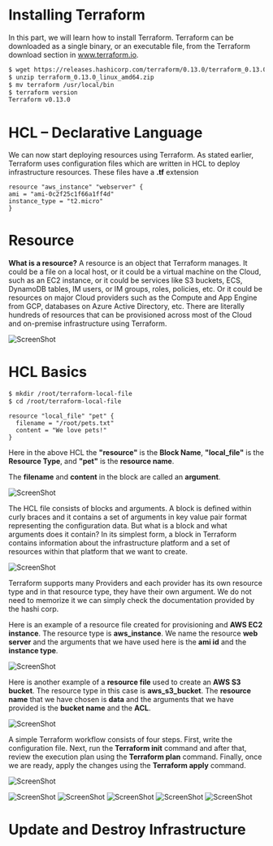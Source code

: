 # Installing Terraform

In this part, we will learn how to install Terraform. Terraform can be downloaded as a single binary, or an executable file, from the Terraform download section in www.terraform.io.

```sh
$ wget https://releases.hashicorp.com/terraform/0.13.0/terraform_0.13.0_linux_amd64.zip
$ unzip terraform_0.13.0_linux_amd64.zip
$ mv terraform /usr/local/bin
$ terraform version
Terraform v0.13.0
```

# HCL – Declarative Language

 We can now start deploying resources using Terraform. As stated earlier, Terraform uses configuration files which are written in HCL to deploy infrastructure resources. These files have a **.tf** extension

```hcl
resource "aws_instance" "webserver" {
ami = "ami-0c2f25c1f66a1ff4d"
instance_type = "t2.micro"
}
```

# Resource
**What is a resource?** 
A resource is an object that Terraform manages. It could be a file on a local host, or it could be a virtual machine on the Cloud, such as an EC2 instance, or it could be services like S3 buckets, ECS, DynamoDB tables, IM users, or IM groups, roles, policies, etc. Or it could be resources on major Cloud providers such as the Compute and App Engine from GCP, databases on Azure Active Directory, etc. There are literally hundreds of resources that can be provisioned across most of the Cloud and on-premise infrastructure using Terraform. 

![ScreenShot](/assets/ressources.png)

# HCL Basics

```sh
$ mkdir /root/terraform-local-file
$ cd /root/terraform-local-file
```
```hcl
resource "local_file" "pet" {
  filename = "/root/pets.txt"
  content = "We love pets!"
}
```

Here in the above HCL the **"resource"** is the **Block Name**, **"local_file"** is the **Resource Type**, and **"pet"** is the **resource name**.

The **filename** and **content** in the block are called an **argument**.


![ScreenShot](/assets/hclbaiscs.PNG)

The HCL file consists of blocks and arguments. A block is defined within curly braces and it contains a set of arguments in key value pair format representing the configuration data. But what is a block and what arguments does it contain? In its simplest form, a block in Terraform contains information about the infrastructure platform and a set of resources within that platform that we want to create.

![ScreenShot](/assets/hclbaiscs5.PNG)

Terraform supports many Providers and each provider has its own resource type and in that resource type, they have their own argument. We do not need to memorize it we can simply check the documentation provided by the hashi corp.


Here is an example of a resource file created for provisioning and **AWS EC2 instance**. The resource type is **aws_instance**. We name the resource **web server** and the arguments that we have used here is the **ami id** and the **instance type**.

![ScreenShot](/assets/hclbaiscs1.PNG)

Here is another example of a **resource file** used to create an **AWS S3 bucket**. The resource type in this case is **aws_s3_bucket**. The **resource name** that we have chosen is **data** and the arguments that we have provided is the **bucket name** and the **ACL**.

![ScreenShot](/assets/hclbaiscs3.PNG)

A simple Terraform workflow consists of four steps. First, write the configuration file. Next, run the **Terraform init** command and after that, review the execution plan using the **Terraform plan** command. Finally, once we are ready, apply the changes using the **Terraform apply** command.

![ScreenShot](/assets/hclbaiscs4.PNG)

![ScreenShot](/assets/hclbaiscs6.PNG)
![ScreenShot](/assets/hclbaiscs7.PNG)
![ScreenShot](/assets/hclbaiscs8.PNG)
![ScreenShot](/assets/hclbaiscs9.PNG)
![ScreenShot](/assets/hclbaiscs10.PNG)

# Update and Destroy Infrastructure
